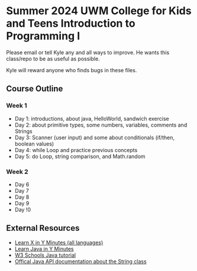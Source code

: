 # Summer 2024 UWM College for Kids and Teens Introduction to Programming I

Please email or tell Kyle any and all ways to improve. He wants this class/repo to be as useful as possible. 

Kyle will reward anyone who finds bugs in these files.

## Course Outline

### Week 1
* Day 1: introductions, about java, HelloWorld, sandwich exercise
* Day 2: about primitive types, some numbers, variables, comments and Strings
* Day 3: Scanner (user input) and some about conditionals (if/then, boolean values)
* Day 4: while Loop and practice previous concepts
* Day 5: do Loop, string comparison, and Math.random

### Week 2
* Day 6
* Day 7
* Day 8
* Day 9
* Day !0

## External Resources
* [Learn X in Y Minutes (all languages)](https://learnxinyminutes.com/)
* [Learn Java in Y Minutes](https://learnxinyminutes.com/docs/java/)
* [W3 Schools Java tutorial](https://www.w3schools.com/java/default.asp)
* [Offical Java API documentation about the String class](https://docs.oracle.com/en%2Fjava%2Fjavase%2F22%2Fdocs%2Fapi%2F%2F/java.base/java/lang/String.html)
